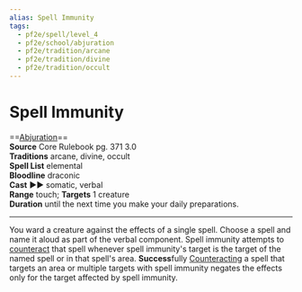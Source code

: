 ```yaml
---
alias: Spell Immunity
tags:
  - pf2e/spell/level_4
  - pf2e/school/abjuration
  - pf2e/tradition/arcane
  - pf2e/tradition/divine
  - pf2e/tradition/occult
---
```


# Spell Immunity

==[Abjuration](../../../Traits/Abjuration.md)==  
__Source__ Core Rulebook pg. 371 3.0  
**Traditions** arcane, divine, occult  
**Spell List** elemental  
**Bloodline** draconic  
**Cast** ►► somatic, verbal  
**Range** touch; **Targets** 1 creature  
**Duration** until the next time you make your daily preparations.

---

You ward a creature against the effects of a single spell. Choose a spell and name it aloud as part of the verbal component. Spell immunity attempts to [counteract](../../../Rules/Counteracting.md) that spell whenever spell immunity's target is the target of the named spell or in that spell's area. **Success**fully [Counteracting](../../../Rules/Counteracting.md) a spell that targets an area or multiple targets with spell immunity negates the effects only for the target affected by spell immunity.
